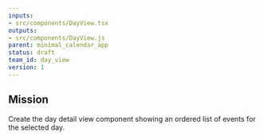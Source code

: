 ```yaml
---
inputs:
- src/components/DayView.tsx
outputs:
- src/components/DayView.js
parent: minimal_calendar_app
status: draft
team_id: day_view
version: 1
---
```

## Mission
Create the day detail view component showing an ordered list of events for the selected day.
